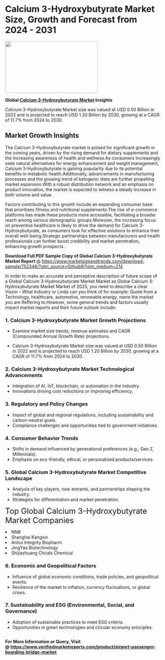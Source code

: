 <H1>Calcium 3-Hydroxybutyrate Market Size, Growth and Forecast from 2024 - 2031</H1><img class="aligncenter size-medium wp-image-584254" src="https://thirdeyenews.in/wp-content/uploads/2024/09/Global-Market-Research-300x168.jpeg" alt="" width="300" height="168" /><p><strong>Global&nbsp;<a href="https://www.marketsizeandtrends.com/download-sample/752346/?utm_source=Github8j?utm_medium=214">Calcium 3-Hydroxybutyrate Market</a> Insights</strong></p><p>Calcium 3-Hydroxybutyrate Market size was valued at USD 0.50 Billion in 2022 and is projected to reach USD 1.20 Billion by 2030, growing at a CAGR of 11.7% from 2024 to 2030.</p><p><h2>Market Growth Insights</h2> <p>The Calcium 3-Hydroxybutyrate market is poised for significant growth in the coming years, driven by the rising demand for dietary supplements and the increasing awareness of health and wellness.As consumers increasingly seek natural alternatives for energy enhancement and weight management, Calcium 3-Hydroxybutyrate is gaining popularity due to its potential benefits in metabolic health.Additionally, advancements in manufacturing processes and the growing trend of ketogenic diets are further propelling market expansion.With a robust distribution network and an emphasis on product innovation, the market is expected to witness a steady increase in both volume and value.</p> <p>Factors contributing to this growth include an expanding consumer base that prioritizes fitness and nutritional supplements.The rise of e-commerce platforms has made these products more accessible, facilitating a broader reach among various demographic groups.Moreover, the increasing focus on preventive healthcare is likely to drive the demand for Calcium 3-Hydroxybutyrate, as consumers look for effective solutions to enhance their overall well-being.Strategic partnerships between manufacturers and health professionals can further boost credibility and market penetration, enhancing growth prospects.</p> <p><span class=""><strong>Download Full PDF Sample Copy of Global Calcium 3-Hydroxybutyrate Market Report</strong> @ <a href="https://www.marketsizeandtrends.com/download-sample/752346/?utm_source=Github8j?utm_medium=214" target="_blank">https://www.marketsizeandtrends.com/download-sample/752346/?utm_source=Github8j?utm_medium=214</a></span></p><p>In order to make an accurate and perceptive description of future scope of a Global&nbsp;Calcium 3-Hydroxybutyrate Market Market as Global&nbsp;Calcium 3-Hydroxybutyrate Market Market of 2025, you need to describe a clear Vision &ndash; What Industry or Linda can you think of for example: Quote from a Technology, healthcare, automotive, renewable energy, name the market you are Reffering to.However, some general trends and factors usually impact market reports and their future outlook include:</p><h3>1.&nbsp;<strong>Calcium 3-Hydroxybutyrate Market Growth Projections</strong></h3><ul><li>Examine market size trends, revenue estimates and CAGR (Compounded Annual Growth Rate) projections.</li><li><p>Calcium 3-Hydroxybutyrate Market size was valued at USD 0.50 Billion in 2022 and is projected to reach USD 1.20 Billion by 2030, growing at a CAGR of 11.7% from 2024 to 2030.</p></li></ul><h3>2.&nbsp;<strong>Calcium 3-Hydroxybutyrate Market Technological Advancements</strong></h3><ul><li>Integration of AI, IoT, blockchain, or automation in the industry.</li><li>Innovations driving cost reductions or improving efficiency.</li></ul><h3>3.&nbsp;<strong>Regulatory and Policy Changes</strong></h3><ul><li>Impact of global and regional regulations, including sustainability and carbon-neutral goals.</li><li>Compliance challenges and opportunities tied to government initiatives.</li></ul><h3>4.&nbsp;<strong>Consumer Behavior Trends</strong></h3><ul><li>Shifts in demand influenced by generational preferences (e.g., Gen Z, Millennials).</li><li>Emphasis on eco-friendly, ethical, or personalized products/services.</li></ul><h3>5.&nbsp;<strong>Global Calcium 3-Hydroxybutyrate Market Competitive Landscape</strong></h3><ul><li>Analysis of key players, new entrants, and partnerships shaping the industry.</li><li>Strategies for differentiation and market penetration.</li></ul><p data-pm-slice="1 1 []"><span style="color: inherit; font-family: inherit; font-size: 25px;">Top Global Calcium 3-Hydroxybutyrate Market Companies</span></p><div class="" data-test-id=""><p><li>NNB</li><li> Shanghai Kangxin</li><li> Anhui Integrity Biopharm</li><li> JingYao Biotechnology</li><li> Shijiazhuang Chirals Chemical</li></p></div><h3>6.&nbsp;<strong>Economic and Geopolitical Factors</strong></h3><ul><li>Influence of global economic conditions, trade policies, and geopolitical events.</li><li>Resilience of the market to inflation, currency fluctuations, or global crises.</li></ul><h3>7.&nbsp;<strong>Sustainability and ESG (Environmental, Social, and Governance)</strong></h3><ul><li>Adoption of sustainable practices to meet ESG criteria.</li><li>Opportunities in green technologies and circular economy principles.</li></ul><h2><strong style="font-size: 14px;">For More Information or Query, Visit @&nbsp;</strong><a style="background-color: #ffffff; font-size: 14px;" href="https://www.marketsizeandtrends.com/report/calcium-3-hydroxybutyrate-market/" target="_blank">https://www.verifiedmarketreports.com/product/airport-passenger-boarding-bridge-market</a></h2>